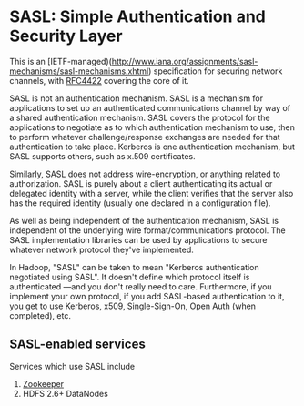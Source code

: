 <!---
  Licensed under the Apache License, Version 2.0 (the "License");
  you may not use this file except in compliance with the License.
  You may obtain a copy of the License at
  
   http://www.apache.org/licenses/LICENSE-2.0
  
  Unless required by applicable law or agreed to in writing, software
  distributed under the License is distributed on an "AS IS" BASIS,
  WITHOUT WARRANTIES OR CONDITIONS OF ANY KIND, either express or implied.
  See the License for the specific language governing permissions and
  limitations under the License. See accompanying LICENSE file.
-->

# SASL: Simple Authentication and Security Layer

This is an [IETF-managed)(http://www.iana.org/assignments/sasl-mechanisms/sasl-mechanisms.xhtml)
specification for securing network channels, with [RFC4422](http://tools.ietf.org/html/rfc4422)
covering the core of it.

SASL is not an authentication mechanism. SASL is a mechanism for applications to set up
an authenticated communications channel by way of a shared authentication mechanism.
SASL covers the protocol for the applications to negotiate as to which authentication
mechanism to use, then to perform whatever challenge/response exchanges are needed for
that authentication to take place. Kerberos is one authentication mechanism, but SASL
supports others, such as x.509 certificates.

Similarly, SASL does not address wire-encryption, or anything related to authorization.
SASL is purely about a client authenticating its actual or delegated identity with a server,
while the client verifies that the server also has the required identity (usually one
declared in a configuration file).

As well as being independent of the authentication mechanism, SASL is independent of the
underlying wire format/communications protocol. The SASL implementation libraries
can be used by applications to secure whatever network protocol they've implemented.

In Hadoop, "SASL" can be taken to mean "Kerberos authentication negotiated using SASL".
It doesn't define which protocol itself is authenticated —and you don't really need to care.
Furthermore, if you implement your own protocol, if you add SASL-based authentication to it,
you get to use Kerberos, x509, Single-Sign-On, Open Auth (when completed), etc.

## SASL-enabled services

Services which use SASL include
 
1. [Zookeeper](https://cwiki.apache.org/confluence/display/ZOOKEEPER/Zookeeper+and+SASL)
1. HDFS 2.6+ DataNodes